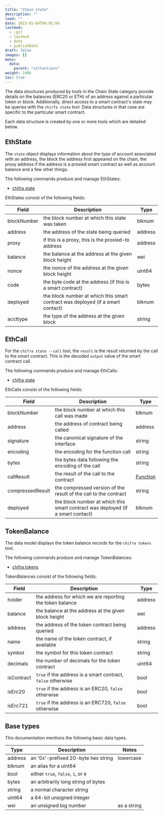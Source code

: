 ```yaml
---
title: "Chain state"
description: ""
lead: ""
date: 2023-01-04T06:02:09
lastmod:
  - :git
  - lastmod
  - date
  - publishDate
draft: false
images: []
menu:
  data:
    parent: "collections"
weight: 1400
toc: true
---
```


<!-- markdownlint-disable MD033 MD036 MD041 -->
The data structures produced by tools in the Chain State category provide details on the balances
(ERC20 or ETH) of an address against a particular token or block. Additionally, direct access to
a smart contract's state may be queries with the `chirfa state` tool. Data structures in that case
are specific to the particular smart contract.

Each data structure is created by one or more tools which are detailed below.

## EthState

<!-- markdownlint-disable MD033 MD036 MD041 -->
The `state` object displays information about the type of account associated with an address, the
block the address first appeared on the chain, the proxy address if the address is a proxied smart
contract as well as account balance and a few other things.

The following commands produce and manage EthStates:

- [chifra state](/docs/chifra/chainstate/#chifra-state)

EthStates consist of the following fields:

| Field       | Description                                                                     | Type    |
| ----------- | ------------------------------------------------------------------------------- | ------- |
| blockNumber | the block number at which this state was taken                                  | blknum  |
| address     | the address of the state being queried                                          | address |
| proxy       | if this is a proxy, this is the proxied-to address                              | address |
| balance     | the balance at the address at the given block height                            | wei     |
| nonce       | the nonce of the address at the given block height                              | uint64  |
| code        | the byte code at the address (if this is a smart contract)                      | bytes   |
| deployed    | the block number at which this smart contract was deployed (if a smart contact) | blknum  |
| accttype    | the type of the address at the given block                                      | string  |

## EthCall

<!-- markdownlint-disable MD033 MD036 MD041 -->
For the `chifra state --call` tool, the `result` is the result returned by the call to the smart
contract. This is the decoded `output` value of the smart contract call.

The following commands produce and manage EthCalls:

- [chifra state](/docs/chifra/chainstate/#chifra-state)

EthCalls consist of the following fields:

| Field            | Description                                                                     | Type                                    |
| ---------------- | ------------------------------------------------------------------------------- | --------------------------------------- |
| blockNumber      | the block number at which this call was made                                    | blknum                                  |
| address          | the address of contract being called                                            | address                                 |
| signature        | the canonical signature of the interface                                        | string                                  |
| encoding         | the encoding for the function call                                              | string                                  |
| bytes            | the bytes data following the encoding of the call                               | string                                  |
| callResult       | the result of the call to the contract                                          | [Function](/data-model/other/#function) |
| compressedResult | the compressed version of the result of the call to the contract                | string                                  |
| deployed         | the block number at which this smart contract was deployed (if a smart contact) | blknum                                  |

## TokenBalance

<!-- markdownlint-disable MD033 MD036 MD041 -->
The data model displays the token balance records for the `chifra tokens` tool.

The following commands produce and manage TokenBalances:

- [chifra tokens](/docs/chifra/chainstate/#chifra-tokens)

TokenBalances consist of the following fields:

| Field      | Description                                                  | Type    |
| ---------- | ------------------------------------------------------------ | ------- |
| holder     | the address for which we are reporting the token balance     | address |
| balance    | the balance at the address at the given block height         | wei     |
| address    | the address of the token contract being queried              | address |
| name       | the name of the token contract, if available                 | string  |
| symbol     | the symbol for this token contract                           | string  |
| decimals   | the number of decimals for the token contract                | uint64  |
| isContract | `true` if the address is a smart contract, `false` otherwise | bool    |
| isErc20    | `true` if the address is an ERC20, `false` otherwise         | bool    |
| isErc721   | `true` if the address is an ERC720, `false` otherwise        | bool    |

## Base types

This documentation mentions the following basic data types.

| Type    | Description                         | Notes       |
| ------- | ----------------------------------- | ----------- |
| address | an '0x'-prefixed 20-byte hex string | lowercase   |
| blknum  | an alias for a uint64               |             |
| bool    | either `true`, `false`, `1`, or `0` |             |
| bytes   | an arbitrarily long string of bytes |             |
| string  | a normal character string           |             |
| uint64  | a 64-bit unsigned integer           |             |
| wei     | an unsigned big number              | as a string |
